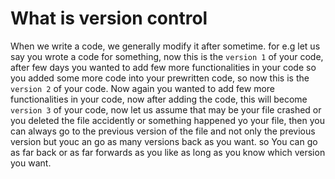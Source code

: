 # What is version control

When we write a code, we generally modify it after sometime. for e.g let us say you wrote a code for something, now this is the ``` version 1 ``` of your code, after few days you wanted to add few more functionalities in your code so you added some more code into your prewritten code, so now this is the ``` version 2 ``` of your code. Now again you wanted to add few more functionalities in your code, now after adding the code, this will become ``` version 3 ``` of your code, now let us assume that may be your file crashed or you deleted the file accidently or something happened yo your file, then you can always go to the previous version of the file and not only the previous version but youc an go as many versions back as you want. so You can go as far back or as far forwards as you like as long as you know which version you want.



